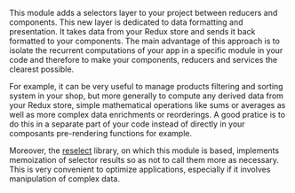 This module adds a selectors layer to your project between reducers and components. This new layer is dedicated to data formatting and presentation. It takes data from your Redux store and sends it back formatted to your components. The main advantage of this approach is to isolate the recurrent computations of your app in a specific module in your code and therefore to make your components, reducers and services the clearest possible.

For example, it can be very useful to manage products filtering and sorting system in your shop, but more generally to compute any derived data from your Redux store, simple mathematical operations like sums or averages as well as more complex data enrichments or reorderings. A good pratice is to do this in a separate part of your code instead of directly in your composants pre-rendering functions for example.

Moreover, the [reselect](https://github.com/reduxjs/reselect) library, on which this module is based, implements memoization of selector results so as not to call them more as necessary. This is very convenient to optimize applications, especially if it involves manipulation of complex data.

